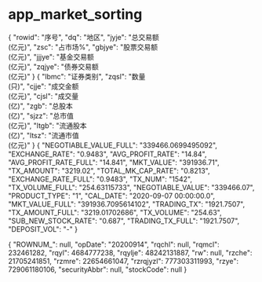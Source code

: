 # app_market_sorting
 {
        "rowid": "序号",
        "dq": "地区",
        "jyje": "总交易额<br>(亿元)",
        "zsc": "占市场%",
        "gbjye": "股票交易额<br>(亿元)",
        "jjjye": "基金交易额<br>(亿元)",
        "zqjye": "债券交易额<br>(亿元)"
}
{
        "lbmc": "证券类别",
        "zqsl": "数量<br>(只)",
        "cjje": "成交金额<br>(亿元)",
        "cjsl": "成交量<br>(亿)",
        "zgb": "总股本<br>(亿)",
        "sjzz": "总市值<br>(亿元)",
        "ltgb": "流通股本<br>(亿)",
        "ltsz": "流通市值<br>(亿元)"
}
{
    "NEGOTIABLE_VALUE_FULL": "339466.0699495092",
    "EXCHANGE_RATE": "0.9483",
    "AVG_PROFIT_RATE": "14.84",
    "AVG_PROFIT_RATE_FULL": "14.841",
    "MKT_VALUE": "391936.71",
    "TX_AMOUNT": "3219.02",
    "TOTAL_MK_CAP_RATE": "0.8213",
    "EXCHANGE_RATE_FULL": "0.9483",
    "TX_NUM": "1542",
    "TX_VOLUME_FULL": "254.63115733",
    "NEGOTIABLE_VALUE": "339466.07",
    "PRODUCT_TYPE": "1",
    "CAL_DATE": "2020-09-07 00:00:00.0",
    "MKT_VALUE_FULL": "391936.7095614102",
    "TRADING_TX": "1921.7507",
    "TX_AMOUNT_FULL": "3219.01702686",
    "TX_VOLUME": "254.63",
    "SUB_NEW_STOCK_RATE": "0.687",
    "TRADING_TX_FULL": "1921.7507",
    "DEPOSIT_VOL": "-"
}

{
    "ROWNUM_": null,
    "opDate": "20200914",
    "rqchl": null,
    "rqmcl": 232461282,
    "rqyl": 4684777238,
    "rqylje": 48242131887,
    "rw": null,
    "rzche": 21705241851,
    "rzmre": 22654661047,
    "rzrqjyzl": 777303311993,
    "rzye": 729061180106,
    "securityAbbr": null,
    "stockCode": null
}